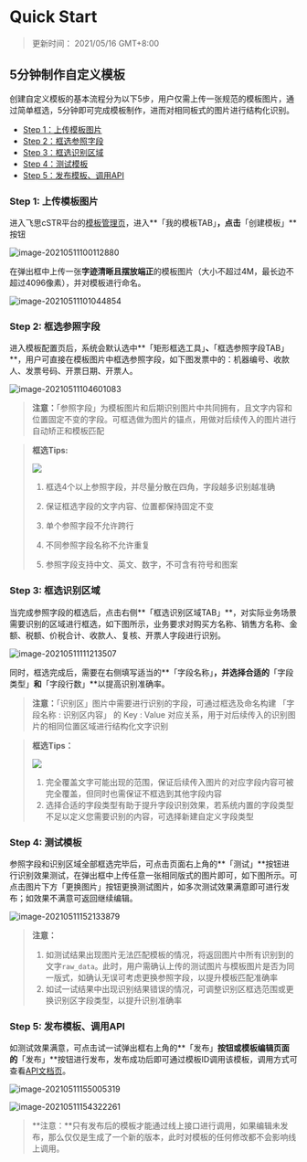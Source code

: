 # Quick Start

> 更新时间： 2021/05/16 GMT+8:00



## 5分钟制作自定义模板

创建自定义模板的基本流程分为以下5步，用户仅需上传一张规范的模板图片，通过简单框选，5分钟即可完成模板制作，进而对相同板式的图片进行结构化识别。

- [Step 1：上传模板图片](#1)
- [Step 2：框选参照字段](#2)
- [Step 3：框选识别区域](#3)
- [Step 4：测试模板](#4)
- [Step 5：发布模板、调用API](#5)



### <text id="1">Step 1: 上传模板图片</text>

进入飞思cSTR平台的[模板管理页](http://10.101.232.44/aicstr/#/mould)，进入**「我的模板TAB」**，点击**「创建模板」**按钮

![image-20210511100112880](./img/image-20210511100112880.png)

在弹出框中上传一张**字迹清晰且摆放端正**的模板图片（大小不超过4M，最长边不超过4096像素），并对模板进行命名。

![image-20210511101044854](./img/image-20210511101044854.png)



### <text id="2">Step 2: 框选参照字段</text>

进入模板配置页后，系统会默认选中**「矩形框选工具」**、**「框选参照字段TAB」**，用户可直接在模板图片中框选参照字段，如下图发票中的：机器编号、收款人、发票号码、开票日期、开票人。

![image-20210511104601083](./img/image-20210511104601083.png)

> **注意：**「参照字段」为模板图片和后期识别图片中共同拥有，且文字内容和位置固定不变的字段。可框选做为图片的锚点，用做对后续传入的图片进行自动矫正和模板匹配



> **框选Tips:**
>
> <div align=left> <img src="http://10.101.232.44/aicstr/static/img/czzd.c5236a82.png"><div align=left>
>
>
> 1. 框选4个以上参照字段，并尽量分散在四角，字段越多识别越准确
>
> 2. 保证框选字段的文字内容、位置都保持固定不变
>
> 3. 单个参照字段不允许跨行
>
> 4. 不同参照字段名称不允许重复
>
> 5. 参照字段支持中文、英文、数字，不可含有符号和图案



### <text id="3">Step 3: 框选识别区域</text>

当完成参照字段的框选后，点击右侧**「框选识别区域TAB」**，对实际业务场景需要识别的区域进行框选，如下图所示，业务要求对购买方名称、销售方名称、金额、税额、价税合计、收款人、复核、开票人字段进行识别。

![image-20210511111213507](./img/image-20210511111213507.png)

同时，框选完成后，需要在右侧填写适当的**「字段名称」**，并选择合适的**「字段类型」**和**「字段行数」**以提高识别准确率。



> **注意：**「识别区」图片中需要进行识别的字段，可通过框选及命名构建 「字段名称 : 识别区内容」 的 Key : Value 对应关系，用于对后续传入的识别图片的相同位置区域进行结构化文字识别



> **框选Tips：**
>
> <div align=left> <img src="http://10.101.232.44/aicstr/static/img/sbqy.9cf088e3.png"><div align=left>
>
> 1. 完全覆盖文字可能出现的范围，保证后续传入图片的对应字段内容可被完全覆盖，但同时也需保证不框选到其他字段内容
> 2. 选择合适的字段类型有助于提升字段识别效果，若系统内置的字段类型不足以定义您需要识别的内容，可选择新建自定义字段类型



### <text id="4">Step 4: 测试模板</text>

参照字段和识别区域全部框选完毕后，可点击页面右上角的**「测试」**按钮进行识别效果测试，在弹出框中上传任意一张相同版式的图片即可，如下图所示。可点击图片下方「更换图片」按钮更换测试图片，如多次测试效果满意即可进行发布；如效果不满意可返回继续编辑。

![image-20210511152133879](./img/image-20210511152133879.png)

> **注意：**
>
> 1. 如测试结果出现图片无法匹配模板的情况，将返回图片中所有识别到的文字``raw_data``。此时，用户需确认上传的测试图片与模板图片是否为同一版式，如确认无误可考虑更换参照字段，以提升模板匹配准确率
> 2. 如试一试结果中出现识别结果错误的情况，可调整识别区框选范围或更换识别区字段类型，以提升识别准确率



### <text id="5">Step 5: 发布模板、调用API</text>

如测试效果满意，可点击试一试弹出框右上角的**「发布」**按钮或模板编辑页面的**「发布」**按钮进行发布，发布成功后即可通过模板ID调用该模板，调用方式可查看[API文档页](http://10.101.232.44/aicstr/#/apiDocument)。

![image-20210511155005319](./img/image-20210511155005319.png)

![image-20210511154322261](./img/image-20210511154322261.png)

> **注意：**只有发布后的模板才能通过线上接口进行调用，如果编辑未发布，那么仅仅是生成了一个新的版本，此时对模板的任何修改都不会影响线上调用。

